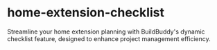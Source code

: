 # home-extension-checklist
 Streamline your home extension planning with BuildBuddy's dynamic checklist feature, designed to enhance project management efficiency.
